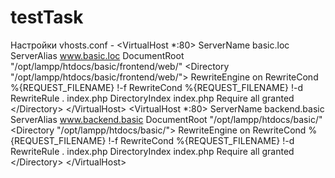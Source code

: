 # testTask
Настройки vhosts.conf   -   &lt;VirtualHost *:80>     ServerName basic.loc     ServerAlias  www.basic.loc DocumentRoot "/opt/lampp/htdocs/basic/frontend/web/" &lt;Directory "/opt/lampp/htdocs/basic/frontend/web/">     RewriteEngine on     RewriteCond %{REQUEST_FILENAME} !-f     RewriteCond %{REQUEST_FILENAME} !-d     RewriteRule . index.php      DirectoryIndex index.php Require all granted &lt;/Directory> &lt;/VirtualHost>  &lt;VirtualHost *:80>     ServerName backend.basic     ServerAlias  www.backend.basic DocumentRoot "/opt/lampp/htdocs/basic/" &lt;Directory "/opt/lampp/htdocs/basic/">     RewriteEngine on     RewriteCond %{REQUEST_FILENAME} !-f     RewriteCond %{REQUEST_FILENAME} !-d     RewriteRule . index.php      DirectoryIndex index.php Require all granted &lt;/Directory> &lt;/VirtualHost>
